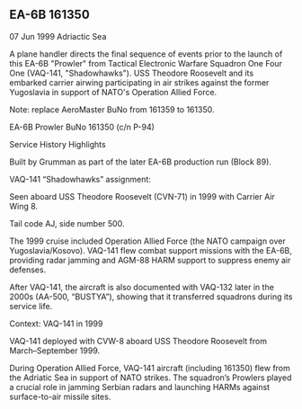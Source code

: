 

## EA-6B 161350

07 Jun 1999 Adriactic Sea

A plane handler directs the final sequence of events prior to the launch of this EA-6B "Prowler" from Tactical Electronic Warfare Squadron One Four One (VAQ-141, "Shadowhawks"). USS Theodore Roosevelt and its embarked carrier airwing participating in air strikes against the former Yugoslavia in support of NATO's Operation Allied Force.

Note: replace AeroMaster BuNo from 161359 to 161350.

EA-6B Prowler BuNo 161350 (c/n P-94)

Service History Highlights

Built by Grumman as part of the later EA-6B production run (Block 89).

VAQ-141 “Shadowhawks” assignment:

Seen aboard USS Theodore Roosevelt (CVN-71) in 1999 with Carrier Air Wing 8.

Tail code AJ, side number 500.

The 1999 cruise included Operation Allied Force (the NATO campaign over Yugoslavia/Kosovo). VAQ-141 flew combat support missions with the EA-6B, providing radar jamming and AGM-88 HARM support to suppress enemy air defenses.

After VAQ-141, the aircraft is also documented with VAQ-132 later in the 2000s (AA-500, “BUSTYA”), showing that it transferred squadrons during its service life.

Context: VAQ-141 in 1999

VAQ-141 deployed with CVW-8 aboard USS Theodore Roosevelt from March–September 1999.

During Operation Allied Force, VAQ-141 aircraft (including 161350) flew from the Adriatic Sea in support of NATO strikes. The squadron’s Prowlers played a crucial role in jamming Serbian radars and launching HARMs against surface-to-air missile sites.
